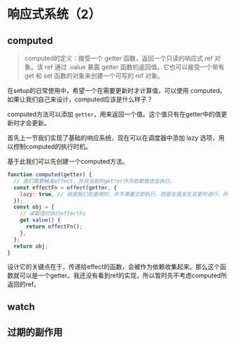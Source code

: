 # 响应式系统（2）

## computed

> computed的定义：接受一个 getter 函数，返回一个只读的响应式 ref 对象。该 ref 通过 .value 暴露 getter 函数的返回值。它也可以接受一个带有 get 和 set 函数的对象来创建一个可写的 ref 对象。

在setup的日常使用中，希望一个在需要更新时才计算值，可以使用 computed。如果让我们自己来设计，computed应该是什么样子？

computed方法可以添加 `getter`，用来返回一个值。这个值只有在getter中的值更新时才会更新。

首先上一节我们实现了基础的响应系统，现在可以在调度器中添加 lazy 选项，用以控制computed的执行时机。

基于此我们可以先创建一个computed方法。

```javascript
function computed(getter) {
  // 我们需要触发effect，并将当前的getter作为依赖放进去执行。
  const effectFn = effect(getter, {
    lazy: true, // 但是我们在使用时，并不需要立即执行，而是在值发生变更时进行，所以在options中支持传入一个值，用来控制是否立即执行。
  });
  const obj = {
    // 读取值时执行effectFn
    get value() {
      return effectFn();
    },
  };
  return obj;
}
```

设计它的关键点在于，传递给effect的函数，会被作为依赖收集起来。那么这个函数就可以是一个getter。我还没有看到ref的实现，所以暂时先不考虑computed所返回的ref。

## watch

## 过期的副作用
